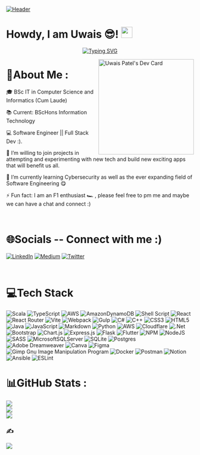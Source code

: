 [![Header](https://raw.githubusercontent.com/uwaisdev/uwaisdev/main/new-banner.png "Header")](/)

# Howdy, I am Uwais 😎! <img src="https://raw.githubusercontent.com/uwaisdev/uwaisdev/main/wave.gif" width="30px">

<p align="center">
  <a href="https://git.io/typing-svg"><img src="https://readme-typing-svg.herokuapp.com?font=Fira+Code&pause=1000&color=58F725&center=true&vCenter=true&width=435&lines=Information+Security;Artificial+Intelligence;Formula+1;Explore;Debug" alt="Typing SVG" /></a>
</p>

<!--   <a href="https://github.com/DenverCoder1/readme-typing-svg"><img src="https://readme-typing-svg.herokuapp.com?font=Fira&color=%2336BCF7&size=25&duration=7000&center=true&vCenter=true&width=850&lines=%F0%9F%93%9AStudent+that+loves+to+learn!;%F0%9F%94%A7A+programmer+that+always+wants+to+experiment+with+stuff;%F0%9F%92%BBSoftware+Engineer+that+aspires+to+grow+and+improve+daily;Cybersecurity+Junior+%F0%9F%94%90"></a> -->



<div align="left">

<a href="https://app.daily.dev/LuciusFox92" target="_blank">
    <img 
        src="https://api.daily.dev/devcards/a9a09606cb8e4742a40a6fd178e9906a.png?r=wdq" width="256" align="right" alt="Uwais Patel's Dev Card"/>
    </a>
</div>

<!--https://api.daily.dev/devcards/a9a09606cb8e4742a40a6fd178e9906a.png?r=ra3-->



# 💫About Me :

🎓 BSc IT in Computer Science and Informatics (Cum Laude)

📚 Current: BScHons Information Technology

💻 Software Engineer || Full Stack Dev :).

🤝 I’m willing to join projects in attempting and experimenting with new tech and build new exciting apps that will benefit us all.

🌱 I’m currently learning Cybersecurity as well as the ever expanding field of Software Engineering 😋

⚡ Fun fact: I am an F1 enthusiast 🏎 , please feel free to pm me and maybe we can have a chat and connect :)


<br/>



# 🌐Socials -- Connect with me :)
[![LinkedIn](https://img.shields.io/badge/LinkedIn-%230077B5.svg?logo=linkedin&logoColor=white)](https://linkedin.com/in/uwais-patel-0092) [![Medium](https://img.shields.io/badge/Medium-12100E?logo=medium&logoColor=white)](https://medium.com/@uwais-dev) [![Twitter](https://img.shields.io/badge/Twitter-%231DA1F2.svg?logo=Twitter&logoColor=white)](https://twitter.com/Uwaisdev)


<br/>

# 💻Tech Stack
![Scala](https://img.shields.io/badge/scala-%23DC322F.svg?style=flat&logo=scala&logoColor=white) ![TypeScript](https://img.shields.io/badge/typescript-%23007ACC.svg?style=flat&logo=typescript&logoColor=white) ![AWS](https://img.shields.io/badge/AWS-%23FF9900.svg?style=flat&logo=amazon-aws&logoColor=white) ![AmazonDynamoDB](https://img.shields.io/badge/Amazon%20DynamoDB-4053D6?style=flat&logo=Amazon%20DynamoDB&logoColor=white) ![Shell Script](https://img.shields.io/badge/shell_script-%23121011.svg?style=flat&logo=gnu-bash&logoColor=white) ![React](https://img.shields.io/badge/react-%2320232a.svg?style=flat&logo=react&logoColor=%2361DAFB) ![React Router](https://img.shields.io/badge/React_Router-CA4245?style=flat&logo=react-router&logoColor=white) ![Vite](https://img.shields.io/badge/vite-%23646CFF.svg?style=flat&logo=vite&logoColor=white) ![Webpack](https://img.shields.io/badge/webpack-%238DD6F9.svg?style=flat&logo=webpack&logoColor=black) ![Gulp](https://img.shields.io/badge/GULP-%23CF4647.svg?style=flat&logo=gulp&logoColor=white) ![C#](https://img.shields.io/badge/c%23-%23239120.svg?style=flat&logo=c-sharp&logoColor=white) ![C++](https://img.shields.io/badge/c++-%2300599C.svg?style=flat&logo=c%2B%2B&logoColor=white) ![CSS3](https://img.shields.io/badge/css3-%231572B6.svg?style=flat&logo=css3&logoColor=white) ![HTML5](https://img.shields.io/badge/html5-%23E34F26.svg?style=flat&logo=html5&logoColor=white) ![Java](https://img.shields.io/badge/java-%23ED8B00.svg?style=flat&logo=java&logoColor=white) ![JavaScript](https://img.shields.io/badge/javascript-%23323330.svg?style=flat&logo=javascript&logoColor=%23F7DF1E) ![Markdown](https://img.shields.io/badge/markdown-%23000000.svg?style=flat&logo=markdown&logoColor=white) ![Python](https://img.shields.io/badge/python-3670A0?style=flat&logo=python&logoColor=ffdd54) ![AWS](https://img.shields.io/badge/AWS-%23FF9900.svg?style=flat&logo=amazon-aws&logoColor=white) ![Cloudflare](https://img.shields.io/badge/Cloudflare-F38020?style=flat&logo=Cloudflare&logoColor=white) ![.Net](https://img.shields.io/badge/.NET-5C2D91?style=flat&logo=.net&logoColor=white) ![Bootstrap](https://img.shields.io/badge/bootstrap-%23563D7C.svg?style=flat&logo=bootstrap&logoColor=white) ![Chart.js](https://img.shields.io/badge/chart.js-F5788D.svg?style=flat&logo=chart.js&logoColor=white) ![Express.js](https://img.shields.io/badge/express.js-%23404d59.svg?style=flat&logo=express&logoColor=%2361DAFB) ![Flask](https://img.shields.io/badge/flask-%23000.svg?style=flat&logo=flask&logoColor=white) ![Flutter](https://img.shields.io/badge/Flutter-%2302569B.svg?style=flat&logo=Flutter&logoColor=white) ![NPM](https://img.shields.io/badge/NPM-%23000000.svg?style=flat&logo=npm&logoColor=white) ![NodeJS](https://img.shields.io/badge/node.js-6DA55F?style=flat&logo=node.js&logoColor=white) ![SASS](https://img.shields.io/badge/SASS-hotpink.svg?style=flat&logo=SASS&logoColor=white) ![MicrosoftSQLServer](https://img.shields.io/badge/Microsoft%20SQL%20Sever-CC2927?style=flat&logo=microsoft%20sql%20server&logoColor=white) ![SQLite](https://img.shields.io/badge/sqlite-%2307405e.svg?style=flat&logo=sqlite&logoColor=white) ![Postgres](https://img.shields.io/badge/postgres-%23316192.svg?style=flat&logo=postgresql&logoColor=white) ![Adobe Dreamweaver](https://img.shields.io/badge/Adobe%20Dreamweaver-FF61F6.svg?style=flat&logo=Adobe%20Dreamweaver&logoColor=white) ![Canva](https://img.shields.io/badge/Canva-%2300C4CC.svg?style=flat&logo=Canva&logoColor=white) 	![Figma](https://img.shields.io/badge/figma-%23F24E1E.svg?style=flat&logo=figma&logoColor=white) ![Gimp Gnu Image Manipulation Program](https://img.shields.io/badge/Gimp-657D8B?style=flat&logo=gimp&logoColor=FFFFFF) ![Docker](https://img.shields.io/badge/docker-%230db7ed.svg?style=flat&logo=docker&logoColor=white) ![Postman](https://img.shields.io/badge/Postman-FF6C37?style=flat&logo=postman&logoColor=white) ![Notion](https://img.shields.io/badge/Notion-%23000000.svg?style=flat&logo=notion&logoColor=white) ![Ansible](https://img.shields.io/badge/ansible-%231A1918.svg?style=flat&logo=ansible&logoColor=white) ![ESLint](https://img.shields.io/badge/ESLint-4B3263?style=flat&logo=eslint&logoColor=white)




# 📊GitHub Stats :
![](https://github-readme-stats.vercel.app/api?username=uwaisdev&theme=radical&hide_border=false&include_all_commits=false&count_private=true)<br/>
![](https://github-readme-streak-stats.herokuapp.com/?user=uwaisdev&theme=radical&hide_border=false)<br/>
![](https://github-readme-stats.vercel.app/api/top-langs/?username=uwaisdev&theme=radical&hide_border=false&include_all_commits=false&count_private=true&layout=compact)


### ✍️
![](https://quotes-github-readme.vercel.app/api?type=horizontal&theme=tokyonight)
